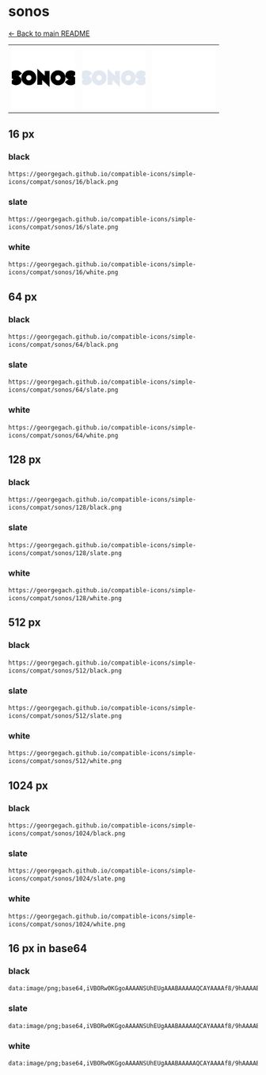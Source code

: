 # sonos

[← Back to main README](../../README.md)

<table><tr>
  <td><img src="./128/black.png" width="128" alt="sonos black icon" /></td>
  <td><img src="./128/slate.png" width="128" alt="sonos slate icon" /></td>
  <td><img src="./128/white.png" width="128" alt="sonos white icon" /></td>
</tr></table>

## 16 px

### black
```
https://georgegach.github.io/compatible-icons/simple-icons/compat/sonos/16/black.png
```

### slate
```
https://georgegach.github.io/compatible-icons/simple-icons/compat/sonos/16/slate.png
```

### white
```
https://georgegach.github.io/compatible-icons/simple-icons/compat/sonos/16/white.png
```

## 64 px

### black
```
https://georgegach.github.io/compatible-icons/simple-icons/compat/sonos/64/black.png
```

### slate
```
https://georgegach.github.io/compatible-icons/simple-icons/compat/sonos/64/slate.png
```

### white
```
https://georgegach.github.io/compatible-icons/simple-icons/compat/sonos/64/white.png
```

## 128 px

### black
```
https://georgegach.github.io/compatible-icons/simple-icons/compat/sonos/128/black.png
```

### slate
```
https://georgegach.github.io/compatible-icons/simple-icons/compat/sonos/128/slate.png
```

### white
```
https://georgegach.github.io/compatible-icons/simple-icons/compat/sonos/128/white.png
```

## 512 px

### black
```
https://georgegach.github.io/compatible-icons/simple-icons/compat/sonos/512/black.png
```

### slate
```
https://georgegach.github.io/compatible-icons/simple-icons/compat/sonos/512/slate.png
```

### white
```
https://georgegach.github.io/compatible-icons/simple-icons/compat/sonos/512/white.png
```

## 1024 px

### black
```
https://georgegach.github.io/compatible-icons/simple-icons/compat/sonos/1024/black.png
```

### slate
```
https://georgegach.github.io/compatible-icons/simple-icons/compat/sonos/1024/slate.png
```

### white
```
https://georgegach.github.io/compatible-icons/simple-icons/compat/sonos/1024/white.png
```

## 16 px in base64

### black
```
data:image/png;base64,iVBORw0KGgoAAAANSUhEUgAAABAAAAAQCAYAAAAf8/9hAAAABmJLR0QA/wD/AP+gvaeTAAAAn0lEQVQ4je3Oq4pCYRSG4Wd7CDLgITrgBVg0ipfiDViMYhbNYzJOG/AezJM8VDEaFG0eglHU8g/suBmw+Za1Pta74OPNS/lIIkVYooQ2+qjiC2Us0MAOGXSxQgcT3OCBC35wxAB3TMM8x/ZBcDbhb5/CAQU0Y63+uKIYy1mk8YsTPiPMw6GFMeoYIYcKZqhhix7WGOI7tEtEPqn45h88AUG/IUCnZHKyAAAAAElFTkSuQmCC
```

### slate
```
data:image/png;base64,iVBORw0KGgoAAAANSUhEUgAAABAAAAAQCAYAAAAf8/9hAAAABmJLR0QA/wD/AP+gvaeTAAAA40lEQVQ4je3RrUqEURSF4Xed8xlE8CdqM1qsIpineAXegAZtIlhkgtWmN2DwBoxiMvkTLDbBMA7DMYz4gXHOXgbBPBNs87QFOyzWhqn/U0qZG+dOvdI+AUsJ74bclbUW4kzWMtRHkTeq9C5Fk4LDwC+OZj9rdGVppF75MqI1vlZoW/jC0onNjUQH1CI/YDqyT40OSLSYVdAggQaYhUTaBDBJf/Xwtx2Ljt8c0gwiO3wHfIJXGnBf9keqacfZ5xZ7Ace4zlZyP4v7wOtItwkd2fGc4TLQFvA21qCvw+H8ZC+YmsgPfxlk5jtJ0hgAAAAASUVORK5CYII=
```

### white
```
data:image/png;base64,iVBORw0KGgoAAAANSUhEUgAAABAAAAAQCAYAAAAf8/9hAAAABmJLR0QA/wD/AP+gvaeTAAAArklEQVQ4je3Qr06CARSG8R8ogbn5J+LGBVA0Mi+FG6AYndlB1kSksXEPZJNidUaCTJtiMDpeAp/bF7+52XjKOWfnOdu7w47/I8lBFa+W5Akn6OMGHdyihTm6WGIfV3jGJab4kS1fSSZJPpIMkqyTzIq6KvWDwlkUd291vOMIF7+pSgm/cVyaG9jDPT5xWkvyWCx6GOEcd2iijQec4RXXeMEQY6yq/EmSw0rijr+xAZJ1XQT0t6vrAAAAAElFTkSuQmCC
```

